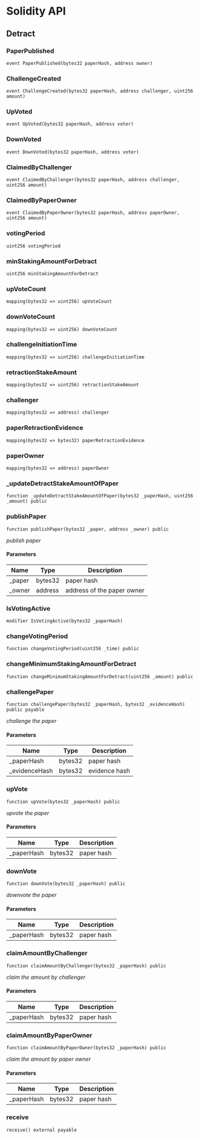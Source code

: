 # Solidity API

## Detract

### PaperPublished

```solidity
event PaperPublished(bytes32 paperHash, address owner)
```

### ChallengeCreated

```solidity
event ChallengeCreated(bytes32 paperHash, address challenger, uint256 amount)
```

### UpVoted

```solidity
event UpVoted(bytes32 paperHash, address voter)
```

### DownVoted

```solidity
event DownVoted(bytes32 paperHash, address voter)
```

### ClaimedByChallenger

```solidity
event ClaimedByChallenger(bytes32 paperHash, address challenger, uint256 amount)
```

### ClaimedByPaperOwner

```solidity
event ClaimedByPaperOwner(bytes32 paperHash, address paperOwner, uint256 amount)
```

### votingPeriod

```solidity
uint256 votingPeriod
```

### minStakingAmountForDetract

```solidity
uint256 minStakingAmountForDetract
```

### upVoteCount

```solidity
mapping(bytes32 => uint256) upVoteCount
```

### downVoteCount

```solidity
mapping(bytes32 => uint256) downVoteCount
```

### challengeInitiationTime

```solidity
mapping(bytes32 => uint256) challengeInitiationTime
```

### retractionStakeAmount

```solidity
mapping(bytes32 => uint256) retractionStakeAmount
```

### challenger

```solidity
mapping(bytes32 => address) challenger
```

### paperRetractionEvidence

```solidity
mapping(bytes32 => bytes32) paperRetractionEvidence
```

### paperOwner

```solidity
mapping(bytes32 => address) paperOwner
```

### _updateDetractStakeAmountOfPaper

```solidity
function _updateDetractStakeAmountOfPaper(bytes32 _paperHash, uint256 _amount) public
```

### publishPaper

```solidity
function publishPaper(bytes32 _paper, address _owner) public
```

_publish paper_

#### Parameters

| Name | Type | Description |
| ---- | ---- | ----------- |
| _paper | bytes32 | paper hash |
| _owner | address | address of the paper owner |

### IsVotingActive

```solidity
modifier IsVotingActive(bytes32 _paperHash)
```

### changeVotingPeriod

```solidity
function changeVotingPeriod(uint256 _time) public
```

### changeMinimumStakingAmountForDetract

```solidity
function changeMinimumStakingAmountForDetract(uint256 _amount) public
```

### challengePaper

```solidity
function challengePaper(bytes32 _paperHash, bytes32 _evidenceHash) public payable
```

_challenge the paper_

#### Parameters

| Name | Type | Description |
| ---- | ---- | ----------- |
| _paperHash | bytes32 | paper hash |
| _evidenceHash | bytes32 | evidence hash |

### upVote

```solidity
function upVote(bytes32 _paperHash) public
```

_upvote the paper_

#### Parameters

| Name | Type | Description |
| ---- | ---- | ----------- |
| _paperHash | bytes32 | paper hash |

### downVote

```solidity
function downVote(bytes32 _paperHash) public
```

_downvote the paper_

#### Parameters

| Name | Type | Description |
| ---- | ---- | ----------- |
| _paperHash | bytes32 | paper hash |

### claimAmountByChallenger

```solidity
function claimAmountByChallenger(bytes32 _paperHash) public
```

_claim the amount by challenger_

#### Parameters

| Name | Type | Description |
| ---- | ---- | ----------- |
| _paperHash | bytes32 | paper hash |

### claimAmountByPaperOwner

```solidity
function claimAmountByPaperOwner(bytes32 _paperHash) public
```

_claim the amount by paper owner_

#### Parameters

| Name | Type | Description |
| ---- | ---- | ----------- |
| _paperHash | bytes32 | paper hash |

### receive

```solidity
receive() external payable
```

